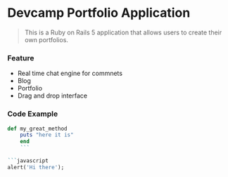 # Devcamp Portfolio Application

> This is a Ruby on Rails 5 application that allows users to create their own portfolios.

### Feature

- Real time chat engine for commnets
- Blog
- Portfolio
- Drag and drop interface

### Code Example

```ruby
def my_great_method
    puts "here it is"
    end
    ```

```javascript
alert('Hi there');
```